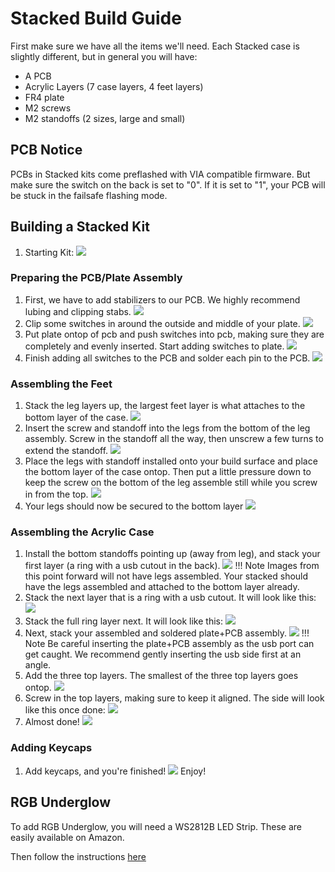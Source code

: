 # Stacked Build Guide

First make sure we have all the items we'll need.
Each Stacked case is slightly different, but in general you will have:

* A PCB
* Acrylic Layers (7 case layers, 4 feet layers)
* FR4 plate
* M2 screws
* M2 standoffs (2 sizes, large and small)

## PCB Notice
PCBs in Stacked kits come preflashed with VIA compatible firmware. But make sure the switch on the back is set to "0". If it is set to "1", your PCB will be stuck in the failsafe flashing mode.

## Building a Stacked Kit
1. Starting Kit:
![](../images/stacked/01-bom.jpg)

### Preparing the PCB/Plate Assembly
1. First, we have to add stabilizers to our PCB. We highly recommend lubing and clipping stabs.
![](../images/stacked/06-assemble-stabs.jpg)
1. Clip some switches in around the outside and middle of your plate.
![](../images/stacked/07-switches-in-plate.jpg)
1. Put plate ontop of pcb and push switches into pcb, making sure they are completely and evenly inserted. Start adding switches to plate.
![](../images/stacked/08-plate-on-pcb.jpg)
1. Finish adding all switches to the PCB and solder each pin to the PCB.
![](../images/stacked/09-insert-switches.jpg)

### Assembling the Feet
1. Stack the leg layers up, the largest feet layer is what attaches to the bottom layer of the case.
![](../images/stacked/02-leg-stack.jpg)
1. Insert the screw and standoff into the legs from the bottom of the leg assembly. Screw in the standoff all the way, then unscrew a few turns to extend the standoff. 
![](../images/stacked/03-screw-leg.jpg)
1. Place the legs with standoff installed onto your build surface and place the bottom layer of the case ontop. Then put a little pressure down to keep the screw on the bottom of the leg assemble still while you screw in from the top.
![](../images/stacked/04-legs-on-bot.jpg)
1. Your legs should now be secured to the bottom layer
![](../images/stacked/05-leg-screws-in.jpg)


### Assembling the Acrylic Case
1. Install the bottom standoffs pointing up (away from leg), and stack your first layer (a ring with a usb cutout in the back).
![](../images/stacked/11-first-stack.jpg)
!!! Note
    Images from this point forward will not have legs assembled. Your stacked should have the legs assembled and attached to the bottom layer already.
1. Stack the next layer that is a ring with a usb cutout. It will look like this:
![](../images/stacked/12-usb-cutout-bits.jpg)
1. Stack the full ring layer next. It will look like this:
![](../images/stacked/13-full-ring.jpg)
1. Next, stack your assembled and soldered plate+PCB assembly.
![](../images/stacked/14-plate-insert.jpg)
!!! Note
    Be careful inserting the plate+PCB assembly as the usb port can get caught. We recommend gently inserting the usb side first at an angle.
1. Add the three top layers. The smallest of the three top layers goes ontop.
![](../images/stacked/15-top-layers.jpg)
1. Screw in the top layers, making sure to keep it aligned. The side will look like this once done:
![](../images/stacked/16-side-shot-show-top-layers.jpg)
1. Almost done!
![](../images/stacked/17-top-shot.jpg)

### Adding Keycaps
1. Add keycaps, and you're finished!
![](../images/stacked/18-with-keycaps.jpg)
Enjoy!

## RGB Underglow
To add RGB Underglow, you will need a WS2812B LED Strip. These are easily available on Amazon. 

Then follow the instructions [here](../rgb_underglow.md)
